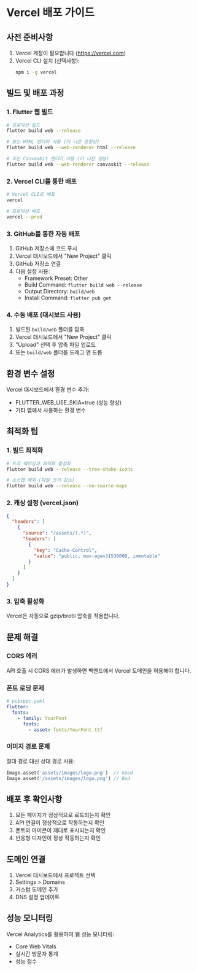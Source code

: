 # Vercel 배포 가이드

## 사전 준비사항

1. Vercel 계정이 필요합니다 (https://vercel.com)
2. Vercel CLI 설치 (선택사항):
   ```bash
   npm i -g vercel
   ```

## 빌드 및 배포 과정

### 1. Flutter 웹 빌드

```bash
# 프로덕션 빌드
flutter build web --release

# 또는 HTML 렌더러 사용 (더 나은 호환성)
flutter build web --web-renderer html --release

# 또는 CanvasKit 렌더러 사용 (더 나은 성능)
flutter build web --web-renderer canvaskit --release
```

### 2. Vercel CLI를 통한 배포

```bash
# Vercel CLI로 배포
vercel

# 프로덕션 배포
vercel --prod
```

### 3. GitHub를 통한 자동 배포

1. GitHub 저장소에 코드 푸시
2. Vercel 대시보드에서 "New Project" 클릭
3. GitHub 저장소 연결
4. 다음 설정 사용:
   - Framework Preset: Other
   - Build Command: `flutter build web --release`
   - Output Directory: `build/web`
   - Install Command: `flutter pub get`

### 4. 수동 배포 (대시보드 사용)

1. 빌드된 `build/web` 폴더를 압축
2. Vercel 대시보드에서 "New Project" 클릭
3. "Upload" 선택 후 압축 파일 업로드
4. 또는 `build/web` 폴더를 드래그 앤 드롭

## 환경 변수 설정

Vercel 대시보드에서 환경 변수 추가:
- FLUTTER_WEB_USE_SKIA=true (성능 향상)
- 기타 앱에서 사용하는 환경 변수

## 최적화 팁

### 1. 빌드 최적화
```bash
# 트리 쉐이킹과 최적화 활성화
flutter build web --release --tree-shake-icons

# 소스맵 제외 (파일 크기 감소)
flutter build web --release --no-source-maps
```

### 2. 캐싱 설정 (vercel.json)
```json
{
  "headers": [
    {
      "source": "/assets/(.*)",
      "headers": [
        {
          "key": "Cache-Control",
          "value": "public, max-age=31536000, immutable"
        }
      ]
    }
  ]
}
```

### 3. 압축 활성화
Vercel은 자동으로 gzip/brotli 압축을 적용합니다.

## 문제 해결

### CORS 에러
API 호출 시 CORS 에러가 발생하면 백엔드에서 Vercel 도메인을 허용해야 합니다.

### 폰트 로딩 문제
```yaml
# pubspec.yaml
flutter:
  fonts:
    - family: YourFont
      fonts:
        - asset: fonts/YourFont.ttf
```

### 이미지 경로 문제
절대 경로 대신 상대 경로 사용:
```dart
Image.asset('assets/images/logo.png')  // Good
Image.asset('/assets/images/logo.png') // Bad
```

## 배포 후 확인사항

1. 모든 페이지가 정상적으로 로드되는지 확인
2. API 연결이 정상적으로 작동하는지 확인
3. 폰트와 아이콘이 제대로 표시되는지 확인
4. 반응형 디자인이 정상 작동하는지 확인

## 도메인 연결

1. Vercel 대시보드에서 프로젝트 선택
2. Settings > Domains
3. 커스텀 도메인 추가
4. DNS 설정 업데이트

## 성능 모니터링

Vercel Analytics를 활용하여 웹 성능 모니터링:
- Core Web Vitals
- 실시간 방문자 통계
- 성능 점수